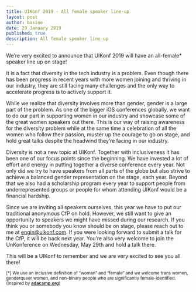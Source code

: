 ```yaml
---
title: UIKonf 2019 - All female speaker line-up
layout: post
author: basine
date: 29 January 2019
published: true
description: All female speaker line-up
---
```


We’re very excited to announce that UIKonf 2019 will have an all-female* speaker line up on stage! 

It is a fact that diversity in the tech industry is a problem. Even though there has been progress in recent years with more women joining and thriving in our industry, they are still facing many challenges and the only way to accelerate progress is to actively support it. 

While we realize that diversity involves more than gender, gender is a large part of the problem. As one of the bigger iOS conferences globally, we want to do our part in supporting women in our industry and showcase some of the great women speakers out there. This is our way of raising awareness for the diversity problem while at the same time a celebration of all the women who follow their passion, muster up the courage to go on stage, and hold great talks despite the headwind they’re facing in our industry.

Diversity is not a new topic at UIKonf. Together with inclusiveness it has been one of our focus points since the beginning. We have invested a lot of effort and energy in putting together a diverse conference every year. Not only did we try to have speakers from all parts of the globe but also strive to achieve a balanced gender representation on the stage, each year. Beyond that we also had a scholarship program every year to support people from underrepresented groups or people for whom attending UIKonf would be a financial hardship.

Since we are inviting all speakers ourselves, this year we have to put our traditional anonymous CfP on hold. However, we still want to give an opportunity to speakers we might have missed during our research. If you think you or somebody you know should be on stage, please reach out to me at [engin@uikonf.com](mailto:engin@uikonf.com). If you were looking forward to submit a talk for the CfP, it will be back next year. You’re also very welcome to join the UnKonference on Wednesday, May 29th and hold a talk there.

This will be a UIKonf to remember and we are very excited to see you all there!


<small>[*] We use an inclusive definition of “woman” and “female” and we welcome trans women, genderqueer women, and non-binary people who are significantly female-identified. (Inspired by <a href="https://adacamp.org/" target="_blank"><strong>adacamp.org</strong></a>)</small>
